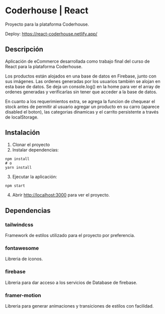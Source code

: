 # Coderhouse | React

Proyecto para la plataforma Coderhouse.

Deploy: https://react-coderhouse.netlify.app/

## Descripción

Aplicación de eCommerce desarrollada como trabajo final del curso de React para la plataforma Coderhouse.

Los productos están alojados en una base de datos en Firebase, junto con sus imágenes. Las ordenes generadas
por los usuarios también se alojan en esta base de datos. Se deja un console.log() en la home para ver el array
de ordenes generadas y verificarlas sin tener que acceder a la base de datos.

En cuanto a los requerimientos extra, se agrega la funcion de chequear el stock antes de permitir al usuario agregar
un producto en su carro (aparece disabled el boton), las categorias dinamicas y el carrito persistente a través de localStorage.

## Instalación

1) Clonar el proyecto
2) Instalar dependencias:

```
npm install
# o
yarn install
```

3) Ejecutar la aplicación:

```bash
npm start
```

4) Abrir [http://localhost:3000](http://localhost:3000) para ver el proyecto.

## Dependencias

### tailwindcss
  Framework de estilos utilizado para el proyecto por preferencia.

### fontawesome
  Libreria de íconos.

### firebase
  Libreria para dar acceso a los servicios de Database de firebase.
  
### framer-motion
  Libreria para generar animaciones y transiciones de estilos con facilidad.









